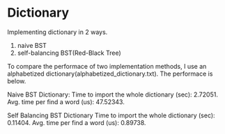 # Dictionary
Implementing dictionary in 2 ways.
1. naive BST
2. self-balancing BST(Red-Black Tree)

To compare the performace of two implementation methods, I use an alphabetized dictionary(alphabetized_dictionary.txt).
The performace is below.

Naive BST Dictionary:
Time to import the whole dictionary (sec): 2.72051.
Avg. time per find a word (us): 47.52343.

Self Balancing BST Dictionary
Time to import the whole dictionary (sec): 0.11404.
Avg. time per find a word (us): 0.89738.
